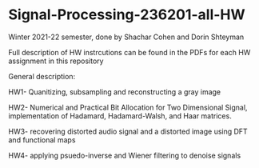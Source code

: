 # Signal-Processing-236201-all-HW
Winter 2021-22 semester, done by Shachar Cohen and Dorin Shteyman

Full description of HW instrcutions can be found in the PDFs for each HW assignment in this repository

General description:

HW1- 
Quanitizing, subsampling and reconstructing a gray image

HW2-
Numerical and Practical Bit Allocation for Two Dimensional Signal, implementation of Hadamard, Hadamard-Walsh, and Haar matrices.

HW3-
recovering distorted audio signal and a distorted image using DFT and functional maps

HW4- 
applying psuedo-inverse and Wiener filtering to denoise signals
